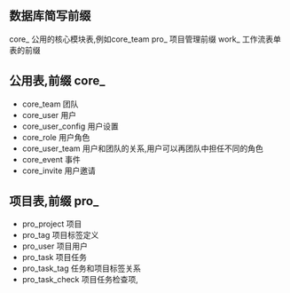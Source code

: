 ## 数据库简写前缀
core_ 公用的核心模块表,例如core_team
pro_  项目管理前缀
work_ 工作流表单表的前缀

## 公用表,前缀 core_
* core_team 团队
* core_user 用户
* core_user_config 用户设置
* core_role 用户角色
* core_user_team 用户和团队的关系,用户可以再团队中担任不同的角色
* core_event 事件
* core_invite 用户邀请

## 项目表,前缀 pro_
* pro_project 项目
* pro_tag 项目标签定义
* pro_user 项目用户
* pro_task 项目任务
* pro_task_tag 任务和项目标签关系
* pro_task_check 项目任务检查项, 


